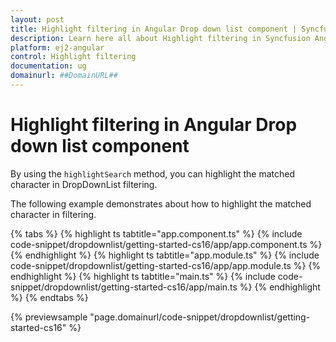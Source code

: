 ```yaml
---
layout: post
title: Highlight filtering in Angular Drop down list component | Syncfusion
description: Learn here all about Highlight filtering in Syncfusion Angular Drop down list component of Syncfusion Essential JS 2 and more.
platform: ej2-angular
control: Highlight filtering 
documentation: ug
domainurl: ##DomainURL##
---
```


# Highlight filtering in Angular Drop down list component

By using the `highlightSearch` method, you can highlight the matched character in DropDownList filtering.

The following example demonstrates about how to highlight the matched character in filtering.

{% tabs %}
{% highlight ts tabtitle="app.component.ts" %}
{% include code-snippet/dropdownlist/getting-started-cs16/app/app.component.ts %}
{% endhighlight %}
{% highlight ts tabtitle="app.module.ts" %}
{% include code-snippet/dropdownlist/getting-started-cs16/app/app.module.ts %}
{% endhighlight %}
{% highlight ts tabtitle="main.ts" %}
{% include code-snippet/dropdownlist/getting-started-cs16/app/main.ts %}
{% endhighlight %}
{% endtabs %}
  
{% previewsample "page.domainurl/code-snippet/dropdownlist/getting-started-cs16" %}
